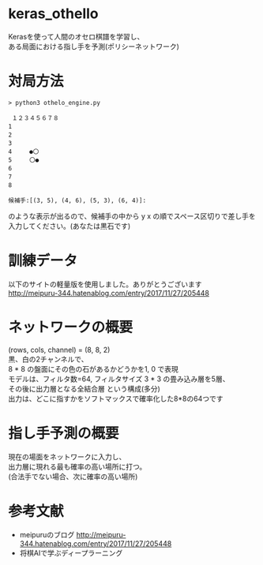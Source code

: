 # keras_othello
Kerasを使って人間のオセロ棋譜を学習し、  
ある局面における指し手を予測(ポリシーネットワーク)

# 対局方法
```
> python3 othelo_engine.py

 １２３４５６７８
1　　　　　　　　
2　　　　　　　　
3　　　　　　　　
4　　　●〇　　　
5　　　〇●　　　
6　　　　　　　　
7　　　　　　　　
8　　　　　　　　

候補手:[(3, 5), (4, 6), (5, 3), (6, 4)]:
```
のような表示が出るので、候補手の中から
y x の順でスペース区切りで差し手を入力してください。(あなたは黒石です)

# 訓練データ
以下のサイトの軽量版を使用しました。ありがとうございます  
http://meipuru-344.hatenablog.com/entry/2017/11/27/205448

# ネットワークの概要
(rows, cols, channel) = (8, 8, 2)  
黒、白の2チャンネルで、  
8 * 8 の盤面にその色の石があるかどうかを1, 0 で表現  
モデルは、フィルタ数=64, フィルタサイズ 3 * 3 の畳み込み層を5層、  
その後に出力層となる全結合層 という構成(多分)  
出力は、どこに指すかをソフトマックスで確率化した8*8の64つです

# 指し手予測の概要
現在の場面をネットワークに入力し、  
出力層に現れる最も確率の高い場所に打つ。  
(合法手でない場合、次に確率の高い場所)

# 参考文献
- meipuruのブログ http://meipuru-344.hatenablog.com/entry/2017/11/27/205448
- 将棋AIで学ぶディープラーニング
